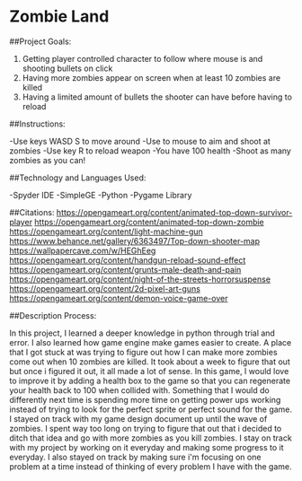 # Zombie Land

##Project Goals:

1. Getting player controlled character to follow where mouse is and shooting bullets on click
2. Having more zombies appear on screen when at least 10 zombies are killed
3. Having a limited amount of bullets the shooter can have before having to reload

##Instructions:

-Use keys WASD S to move around
-Use to mouse to aim and shoot at zombies
-Use key R to reload weapon
-You have 100 health
-Shoot as many zombies as you can!

##Technology and Languages Used:

-Spyder IDE
-SimpleGE
-Python
-Pygame Library

##Citations:
https://opengameart.org/content/animated-top-down-survivor-player
https://opengameart.org/content/animated-top-down-zombie
https://opengameart.org/content/light-machine-gun
https://www.behance.net/gallery/6363497/Top-down-shooter-map
https://wallpapercave.com/w/HEGhEeg
https://opengameart.org/content/handgun-reload-sound-effect
https://opengameart.org/content/grunts-male-death-and-pain
https://opengameart.org/content/night-of-the-streets-horrorsuspense
https://opengameart.org/content/2d-pixel-art-guns
https://opengameart.org/content/demon-voice-game-over

##Description Process:

In this project, I learned a deeper knowledge in python through trial and error. I also learned how game engine make games easier to create. A place that I got stuck at was trying to figure out how I can make more zombies come out when 10 zombies are killed. It took about a week to figure that out but once i figured it out, it all made a lot of sense. In this game, I would love to improve it by adding a health box to the game so that you can regenerate your health back to 100 when collided with. Something that I would do differently next time is spending more time on getting power ups working instead of trying to look for the perfect sprite or perfect sound for the game. I stayed on track with my game design document up until the wave of zombies. I spent way too long on trying to figure that out that i decided to ditch that idea and go with more zombies as you kill zombies. I stay on track with my project by working on it everyday and making some progress to it everyday. I also stayed on track by making sure i'm focusing on one problem at a time instead of thinking of every problem I have with the game. 







